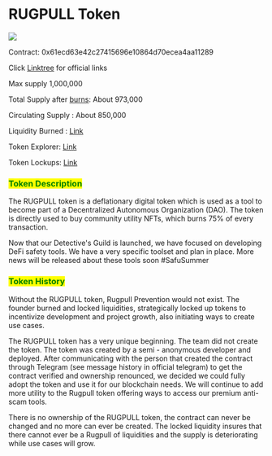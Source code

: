 # RUGPULL Token

![](../.gitbook/assets/RugpullP\_Logo\_300x300.png)

Contract: 0x61ecd63e42c27415696e10864d70ecea4aa11289

Click [Linktree](https://linktr.ee/rugpullprevention) for official links

Max supply 1,000,000

Total Supply after [burns](https://snowtrace.io/token/0x61ecd63e42c27415696e10864d70ecea4aa11289?a=0x000000000000000000000000000000000000dead):  About 973,000

Circulating Supply : About 850,000

Liquidity Burned : [Link](https://info.pangolin.exchange/#/account/0x000000000000000000000000000000000000dEaD)

Token Explorer: [Link](https://snowtrace.io/token/0x61ecd63e42c27415696e10864d70ecea4aa11289)&#x20;

Token Lockups: [Link](https://www.team.finance/view-coin/0x61eCd63e42C27415696e10864d70ecEA4aA11289?name=RUGPULL\&symbol=RUGPULL)

### <mark style="color:green;">Token Description</mark>

The RUGPULL token is a deflationary digital token which is used as a tool to become part of a Decentralized Autonomous Organization (DAO). The token is directly used to buy community utility NFTs, which burns 75% of every transaction.

Now that our Detective's Guild is launched, we have focused on developing DeFi safety tools. We have a very specific toolset and plan in place. More news will be released about these tools soon #SafuSummer



### <mark style="color:green;">Token History</mark>

Without the RUGPULL token, Rugpull Prevention would not exist. The founder burned and locked liquidities, strategically locked up tokens to incentivize development and project growth, also initiating ways to create use cases.&#x20;

The RUGPULL token has a very unique beginning. The team did not create the token. The token was created by a semi - anonymous developer and deployed. After communicating with the person that created the contract through Telegram (see message history in official telegram) to get the contract verified and ownership renounced, we decided we could fully adopt the token and use it for our blockchain needs. We will continue to add more utility to the Rugpull token offering ways to access our premium anti-scam tools.&#x20;

There is no ownership of the RUGPULL token, the contract can never be changed and no more can ever be created. The locked liquidity insures that there cannot ever be a Rugpull of liquidities and the supply is deteriorating while use cases will grow.&#x20;
